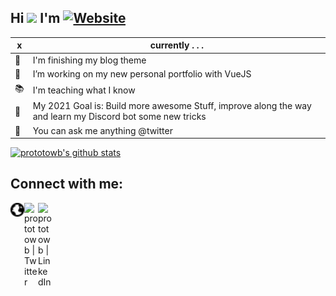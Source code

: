 

## Hi <img src="https://media.giphy.com/media/hvRJCLFzcasrR4ia7z/giphy.gif" width="25px"> I'm [![Website](https://img.shields.io/badge/Tobias%20Rauer-JS%20Dev-yellow)](https://google.com)
  |x|currently . . .|
  |---|---|
  |📰|I'm finishing my blog theme|
  |🔭|I’m working on my new personal portfolio with VueJS|
  |📚|I'm teaching what I know|
  |🥅|My 2021 Goal is: Build more awesome Stuff, improve along the way and learn my Discord bot some new tricks|
  |💬|You can ask me anything @twitter|

[![prototowb's github stats](https://github-readme-stats.vercel.app/api?username=prototowb&count_private=true&include_all_commits=true&theme=cobalt)](https://google.com)

## Connect with me:
[<img align="left" alt="prototowb" width="22px" src="https://raw.githubusercontent.com/iconic/open-iconic/master/svg/globe.svg" />][website]
[<img align="left" alt="prototowb | Twitter" width="22px" src="https://cdn.jsdelivr.net/npm/simple-icons@v3/icons/twitter.svg" />][twitter]
[<img align="left" alt="prototowb | LinkedIn" width="22px" src="https://cdn.jsdelivr.net/npm/simple-icons@v3/icons/linkedin.svg" />][linkedin]
<br />



<!-- variables that are used above -->
[website]: https://#.de
[twitter]: https://twitter.com/prototowb
[linkedin]: https://www.linkedin.com/in/tobias-rauer/
